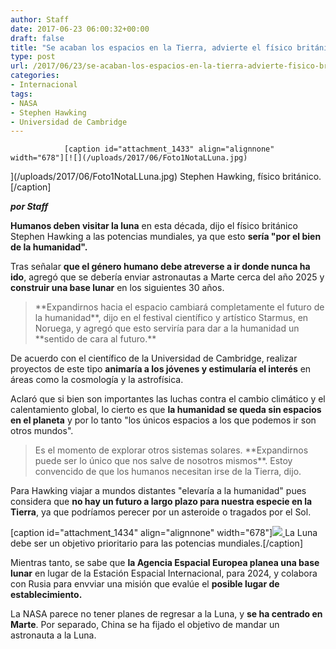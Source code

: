 ```yaml
---
author: Staff
date: 2017-06-23 06:00:32+00:00
draft: false
title: "Se acaban los espacios en la Tierra, advierte el físico británico"
type: post
url: /2017/06/23/se-acaban-los-espacios-en-la-tierra-advierte-fisico-britanico/
categories:
- Internacional
tags:
- NASA
- Stephen Hawking
- Universidad de Cambridge
---
```



				[caption id="attachment_1433" align="alignnone" width="678"][![](/uploads/2017/06/Foto1NotaLLuna.jpg)
](/uploads/2017/06/Foto1NotaLLuna.jpg) Stephen Hawking, físico británico.[/caption]

_**por Staff**_

**Humanos deben visitar la luna** en esta década, dijo el físico británico Stephen Hawking a las potencias mundiales, ya que esto **sería "por el bien de la humanidad".**

Tras señalar **que el género humano debe atreverse a ir donde nunca ha ido**, agregó que se debería enviar astronautas a Marte cerca del año 2025 y **construir una base lunar** en los siguientes 30 años.


<blockquote>**Expandirnos hacia el espacio cambiará completamente el futuro de la humanidad**, dijo en el festival científico y artístico Starmus, en Noruega, y agregó que esto serviría para dar a la humanidad un **sentido de cara al futuro.**</blockquote>


De acuerdo con el científico de la Universidad de Cambridge, realizar proyectos de este tipo **animaría a los jóvenes y estimularía el interés** en áreas como la cosmología y la astrofísica.

Aclaró que si bien son importantes las luchas contra el cambio climático y el calentamiento global, lo cierto es que **la humanidad se queda sin espacios en el planeta** y por lo tanto "los únicos espacios a los que podemos ir son otros mundos".


<blockquote>Es el momento de explorar otros sistemas solares. **Expandirnos puede ser lo único que nos salve de nosotros mismos**. Estoy convencido de que los humanos necesitan irse de la Tierra, dijo.</blockquote>


Para Hawking viajar a mundos distantes "elevaría a la humanidad" pues considera que **no hay un futuro a largo plazo para nuestra especie en la Tierra**, ya que podríamos perecer por un asteroide o tragados por el Sol.

[caption id="attachment_1434" align="alignnone" width="678"][![](/uploads/2017/06/foto2NotaLuna.jpg)
](/uploads/2017/06/foto2NotaLuna.jpg) La Luna debe ser un objetivo prioritario para las potencias mundiales.[/caption]

Mientras tanto, se sabe que **la Agencia Espacial Europea planea una base lunar** en lugar de la Estación Espacial Internacional, para 2024, y colabora con Rusia para envviar una misión que evalúe el **posible lugar de establecimiento.**

La NASA parece no tener planes de regresar a la Luna, y **se ha centrado en Marte**. Por separado, China se ha fijado el objetivo de mandar un astronauta a la Luna.		
